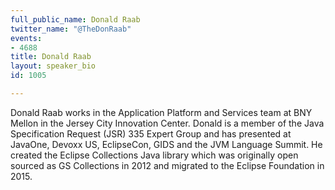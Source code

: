 ```yaml
---
full_public_name: Donald Raab
twitter_name: "@TheDonRaab"
events:
- 4688
title: Donald Raab
layout: speaker_bio
id: 1005

---
```

Donald Raab works in the Application Platform and Services team at BNY Mellon in the Jersey City Innovation Center. Donald is a member of the Java Specification Request (JSR) 335 Expert Group and has presented at JavaOne, Devoxx US, EclipseCon, GIDS and the JVM Language Summit. He created the Eclipse Collections Java library which was originally open sourced as GS Collections in 2012 and migrated to the Eclipse Foundation in 2015.